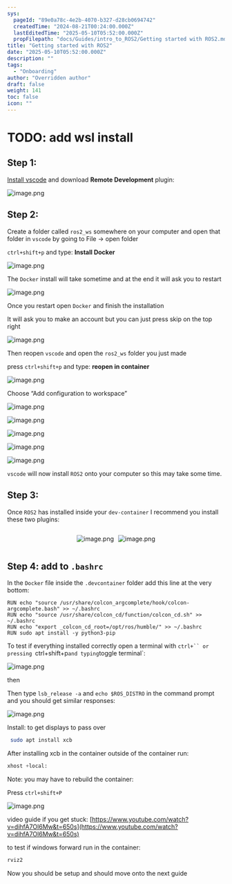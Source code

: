 ```yaml
---
sys:
  pageId: "89e0a78c-4e2b-4070-b327-d28cb0694742"
  createdTime: "2024-08-21T00:24:00.000Z"
  lastEditedTime: "2025-05-10T05:52:00.000Z"
  propFilepath: "docs/Guides/intro_to_ROS2/Getting started with ROS2.md"
title: "Getting started with ROS2"
date: "2025-05-10T05:52:00.000Z"
description: ""
tags:
  - "Onboarding"
author: "Overridden author"
draft: false
weight: 141
toc: false
icon: ""
---
```


# TODO: add wsl install

## Step 1:

[Install vscode](https://code.visualstudio.com/download) and download **Remote Development** plugin:

![image.png](https://prod-files-secure.s3.us-west-2.amazonaws.com/d518164a-d88e-44d1-a4ee-3adb3bd8bce0/efb52993-1881-4a40-b95e-6f020334f022/image.png?X-Amz-Algorithm=AWS4-HMAC-SHA256&X-Amz-Content-Sha256=UNSIGNED-PAYLOAD&X-Amz-Credential=ASIAZI2LB466TK666WCJ%2F20250705%2Fus-west-2%2Fs3%2Faws4_request&X-Amz-Date=20250705T081114Z&X-Amz-Expires=3600&X-Amz-Security-Token=IQoJb3JpZ2luX2VjEDgaCXVzLXdlc3QtMiJHMEUCIEvvDG2r7FW1POh8nK%2BgLDQ6YzNHqopqlA%2Br19gTUUSCAiEAi%2B6sE93unVJuTzEvz%2Buxc0An7eigBoAnssImQG6liqMq%2FwMIQBAAGgw2Mzc0MjMxODM4MDUiDOSnBcTezNzq0tbC4yrcA3EKdkPVHSM6V2kibQ5xrD6%2BdcUwbSAEIJlt8FbDw88IOzd2UYqT3EMjFKnl62EOs2F9uoYd28Lpp4dMSIm6SHSDsqlP8AFdriNTW8gxkWkiWuu6yvp4te74wbCToYVI7vBHM1erpRfXnP3hp4WZUdy6PC3Um4QocnLmj4XZSgfRqNCNki3Pp%2F2GAoxS5Tnybl1YvoHCJFxL%2Fd7Nc6unNe%2BHtWhULkKk%2FaGj1oK2rFneW8VDJJiZGdSSCy8AZ4B2CCXP%2Blf6AYj6%2FqT3ZuKn2%2By6Tj4bJ8vdhLmH1sMH7%2BLw%2FpVxM%2BsUK3wlZ%2BR9EMhZtLTW9Go8c4wlQ0Wh5WlrgkWmRAtrpOyLzbRy61YsFXgvWtA7yuMVuFOu6mwyBC0Es0GNXcTN9OxjeQGq4KvMCELh76caix4qLeSOwNKPqgy%2F41rbFwGQ4kIbROHEf8OzgOtusbCF0Ye6rW9u8l0ae3flp5WITJUVjtDLkm4gidgRx7LTPk4udXodn0GISiwrpTwa31h%2FIpPxRE8kKYTms6e%2FXmRp09EspY0dSsgSjHgzy1u98OLMPFa%2Fjg%2BQA0jV29GX%2BGFqnRYU%2B8k1R%2FHNHv8OPq%2FB5et4YZQM8y8ZIq7kjSDkc3hrbZTjXruXMIqko8MGOqUBdhRUKuZ2NhYyk6DCs69Z8jEXnS9bpQ%2BkYno1C0n4xLWRAMORFOrHjYO2S3SBbMMRbAVDTIxfrQCbfD%2F8cLq9l347aofXLxC%2BU5bZYHudTdqzA44Ds9RWYJhdt9Xa5woHvd2FigzF1VpdteCrLR1P47tc2Dx%2FmEQzHjRLnvbzmBIn7A%2FOX2ZDcmfjcoDBtmgE3msd5UzwkUYYkMlAdd7EGVP9bU5Z&X-Amz-Signature=2c44779b32906fdee8b1d81fbe09ecbd82e38dd5aacf253b30d377aa19c85933&X-Amz-SignedHeaders=host&x-amz-checksum-mode=ENABLED&x-id=GetObject)

## Step 2:

Create a folder called `ros2_ws` somewhere on your computer and open that folder in `vscode` by going to File → open folder 

`ctrl+shift+p` and type: **Install Docker**

![image.png](https://prod-files-secure.s3.us-west-2.amazonaws.com/d518164a-d88e-44d1-a4ee-3adb3bd8bce0/2269dc0e-1cd5-47ff-bceb-c04ad9b2eab0/image.png?X-Amz-Algorithm=AWS4-HMAC-SHA256&X-Amz-Content-Sha256=UNSIGNED-PAYLOAD&X-Amz-Credential=ASIAZI2LB466TK666WCJ%2F20250705%2Fus-west-2%2Fs3%2Faws4_request&X-Amz-Date=20250705T081114Z&X-Amz-Expires=3600&X-Amz-Security-Token=IQoJb3JpZ2luX2VjEDgaCXVzLXdlc3QtMiJHMEUCIEvvDG2r7FW1POh8nK%2BgLDQ6YzNHqopqlA%2Br19gTUUSCAiEAi%2B6sE93unVJuTzEvz%2Buxc0An7eigBoAnssImQG6liqMq%2FwMIQBAAGgw2Mzc0MjMxODM4MDUiDOSnBcTezNzq0tbC4yrcA3EKdkPVHSM6V2kibQ5xrD6%2BdcUwbSAEIJlt8FbDw88IOzd2UYqT3EMjFKnl62EOs2F9uoYd28Lpp4dMSIm6SHSDsqlP8AFdriNTW8gxkWkiWuu6yvp4te74wbCToYVI7vBHM1erpRfXnP3hp4WZUdy6PC3Um4QocnLmj4XZSgfRqNCNki3Pp%2F2GAoxS5Tnybl1YvoHCJFxL%2Fd7Nc6unNe%2BHtWhULkKk%2FaGj1oK2rFneW8VDJJiZGdSSCy8AZ4B2CCXP%2Blf6AYj6%2FqT3ZuKn2%2By6Tj4bJ8vdhLmH1sMH7%2BLw%2FpVxM%2BsUK3wlZ%2BR9EMhZtLTW9Go8c4wlQ0Wh5WlrgkWmRAtrpOyLzbRy61YsFXgvWtA7yuMVuFOu6mwyBC0Es0GNXcTN9OxjeQGq4KvMCELh76caix4qLeSOwNKPqgy%2F41rbFwGQ4kIbROHEf8OzgOtusbCF0Ye6rW9u8l0ae3flp5WITJUVjtDLkm4gidgRx7LTPk4udXodn0GISiwrpTwa31h%2FIpPxRE8kKYTms6e%2FXmRp09EspY0dSsgSjHgzy1u98OLMPFa%2Fjg%2BQA0jV29GX%2BGFqnRYU%2B8k1R%2FHNHv8OPq%2FB5et4YZQM8y8ZIq7kjSDkc3hrbZTjXruXMIqko8MGOqUBdhRUKuZ2NhYyk6DCs69Z8jEXnS9bpQ%2BkYno1C0n4xLWRAMORFOrHjYO2S3SBbMMRbAVDTIxfrQCbfD%2F8cLq9l347aofXLxC%2BU5bZYHudTdqzA44Ds9RWYJhdt9Xa5woHvd2FigzF1VpdteCrLR1P47tc2Dx%2FmEQzHjRLnvbzmBIn7A%2FOX2ZDcmfjcoDBtmgE3msd5UzwkUYYkMlAdd7EGVP9bU5Z&X-Amz-Signature=60548679f425ed1cf060aebb702f3fc841d78becba40aaa9203fea606685651f&X-Amz-SignedHeaders=host&x-amz-checksum-mode=ENABLED&x-id=GetObject)

The `Docker` install will take sometime and at the end it will ask you to restart

![image.png](https://prod-files-secure.s3.us-west-2.amazonaws.com/d518164a-d88e-44d1-a4ee-3adb3bd8bce0/ed233f78-be33-4b1f-b89c-9c346c0e961e/image.png?X-Amz-Algorithm=AWS4-HMAC-SHA256&X-Amz-Content-Sha256=UNSIGNED-PAYLOAD&X-Amz-Credential=ASIAZI2LB466TK666WCJ%2F20250705%2Fus-west-2%2Fs3%2Faws4_request&X-Amz-Date=20250705T081114Z&X-Amz-Expires=3600&X-Amz-Security-Token=IQoJb3JpZ2luX2VjEDgaCXVzLXdlc3QtMiJHMEUCIEvvDG2r7FW1POh8nK%2BgLDQ6YzNHqopqlA%2Br19gTUUSCAiEAi%2B6sE93unVJuTzEvz%2Buxc0An7eigBoAnssImQG6liqMq%2FwMIQBAAGgw2Mzc0MjMxODM4MDUiDOSnBcTezNzq0tbC4yrcA3EKdkPVHSM6V2kibQ5xrD6%2BdcUwbSAEIJlt8FbDw88IOzd2UYqT3EMjFKnl62EOs2F9uoYd28Lpp4dMSIm6SHSDsqlP8AFdriNTW8gxkWkiWuu6yvp4te74wbCToYVI7vBHM1erpRfXnP3hp4WZUdy6PC3Um4QocnLmj4XZSgfRqNCNki3Pp%2F2GAoxS5Tnybl1YvoHCJFxL%2Fd7Nc6unNe%2BHtWhULkKk%2FaGj1oK2rFneW8VDJJiZGdSSCy8AZ4B2CCXP%2Blf6AYj6%2FqT3ZuKn2%2By6Tj4bJ8vdhLmH1sMH7%2BLw%2FpVxM%2BsUK3wlZ%2BR9EMhZtLTW9Go8c4wlQ0Wh5WlrgkWmRAtrpOyLzbRy61YsFXgvWtA7yuMVuFOu6mwyBC0Es0GNXcTN9OxjeQGq4KvMCELh76caix4qLeSOwNKPqgy%2F41rbFwGQ4kIbROHEf8OzgOtusbCF0Ye6rW9u8l0ae3flp5WITJUVjtDLkm4gidgRx7LTPk4udXodn0GISiwrpTwa31h%2FIpPxRE8kKYTms6e%2FXmRp09EspY0dSsgSjHgzy1u98OLMPFa%2Fjg%2BQA0jV29GX%2BGFqnRYU%2B8k1R%2FHNHv8OPq%2FB5et4YZQM8y8ZIq7kjSDkc3hrbZTjXruXMIqko8MGOqUBdhRUKuZ2NhYyk6DCs69Z8jEXnS9bpQ%2BkYno1C0n4xLWRAMORFOrHjYO2S3SBbMMRbAVDTIxfrQCbfD%2F8cLq9l347aofXLxC%2BU5bZYHudTdqzA44Ds9RWYJhdt9Xa5woHvd2FigzF1VpdteCrLR1P47tc2Dx%2FmEQzHjRLnvbzmBIn7A%2FOX2ZDcmfjcoDBtmgE3msd5UzwkUYYkMlAdd7EGVP9bU5Z&X-Amz-Signature=3352df474fcd40b6338f5ed9f434f89beed00dc54613f20612d0b948022a6ae1&X-Amz-SignedHeaders=host&x-amz-checksum-mode=ENABLED&x-id=GetObject)

Once you restart open `Docker` and finish the installation

It will ask you to make an account but you can just press skip on the top right

![image.png](https://prod-files-secure.s3.us-west-2.amazonaws.com/d518164a-d88e-44d1-a4ee-3adb3bd8bce0/21010ad9-1659-4fd9-9f59-9932a09b2a3d/image.png?X-Amz-Algorithm=AWS4-HMAC-SHA256&X-Amz-Content-Sha256=UNSIGNED-PAYLOAD&X-Amz-Credential=ASIAZI2LB466TK666WCJ%2F20250705%2Fus-west-2%2Fs3%2Faws4_request&X-Amz-Date=20250705T081114Z&X-Amz-Expires=3600&X-Amz-Security-Token=IQoJb3JpZ2luX2VjEDgaCXVzLXdlc3QtMiJHMEUCIEvvDG2r7FW1POh8nK%2BgLDQ6YzNHqopqlA%2Br19gTUUSCAiEAi%2B6sE93unVJuTzEvz%2Buxc0An7eigBoAnssImQG6liqMq%2FwMIQBAAGgw2Mzc0MjMxODM4MDUiDOSnBcTezNzq0tbC4yrcA3EKdkPVHSM6V2kibQ5xrD6%2BdcUwbSAEIJlt8FbDw88IOzd2UYqT3EMjFKnl62EOs2F9uoYd28Lpp4dMSIm6SHSDsqlP8AFdriNTW8gxkWkiWuu6yvp4te74wbCToYVI7vBHM1erpRfXnP3hp4WZUdy6PC3Um4QocnLmj4XZSgfRqNCNki3Pp%2F2GAoxS5Tnybl1YvoHCJFxL%2Fd7Nc6unNe%2BHtWhULkKk%2FaGj1oK2rFneW8VDJJiZGdSSCy8AZ4B2CCXP%2Blf6AYj6%2FqT3ZuKn2%2By6Tj4bJ8vdhLmH1sMH7%2BLw%2FpVxM%2BsUK3wlZ%2BR9EMhZtLTW9Go8c4wlQ0Wh5WlrgkWmRAtrpOyLzbRy61YsFXgvWtA7yuMVuFOu6mwyBC0Es0GNXcTN9OxjeQGq4KvMCELh76caix4qLeSOwNKPqgy%2F41rbFwGQ4kIbROHEf8OzgOtusbCF0Ye6rW9u8l0ae3flp5WITJUVjtDLkm4gidgRx7LTPk4udXodn0GISiwrpTwa31h%2FIpPxRE8kKYTms6e%2FXmRp09EspY0dSsgSjHgzy1u98OLMPFa%2Fjg%2BQA0jV29GX%2BGFqnRYU%2B8k1R%2FHNHv8OPq%2FB5et4YZQM8y8ZIq7kjSDkc3hrbZTjXruXMIqko8MGOqUBdhRUKuZ2NhYyk6DCs69Z8jEXnS9bpQ%2BkYno1C0n4xLWRAMORFOrHjYO2S3SBbMMRbAVDTIxfrQCbfD%2F8cLq9l347aofXLxC%2BU5bZYHudTdqzA44Ds9RWYJhdt9Xa5woHvd2FigzF1VpdteCrLR1P47tc2Dx%2FmEQzHjRLnvbzmBIn7A%2FOX2ZDcmfjcoDBtmgE3msd5UzwkUYYkMlAdd7EGVP9bU5Z&X-Amz-Signature=7b41de0ff3c5c23d7bebdb7c641342206939d768ea4ba96336db7eb3594268fb&X-Amz-SignedHeaders=host&x-amz-checksum-mode=ENABLED&x-id=GetObject)

Then reopen `vscode` and open the `ros2_ws` folder you just made

press `ctrl+shift+p` and type: **reopen in container**

![image.png](https://prod-files-secure.s3.us-west-2.amazonaws.com/d518164a-d88e-44d1-a4ee-3adb3bd8bce0/4e93b8c2-41ad-488c-8095-c74205196118/image.png?X-Amz-Algorithm=AWS4-HMAC-SHA256&X-Amz-Content-Sha256=UNSIGNED-PAYLOAD&X-Amz-Credential=ASIAZI2LB466TK666WCJ%2F20250705%2Fus-west-2%2Fs3%2Faws4_request&X-Amz-Date=20250705T081114Z&X-Amz-Expires=3600&X-Amz-Security-Token=IQoJb3JpZ2luX2VjEDgaCXVzLXdlc3QtMiJHMEUCIEvvDG2r7FW1POh8nK%2BgLDQ6YzNHqopqlA%2Br19gTUUSCAiEAi%2B6sE93unVJuTzEvz%2Buxc0An7eigBoAnssImQG6liqMq%2FwMIQBAAGgw2Mzc0MjMxODM4MDUiDOSnBcTezNzq0tbC4yrcA3EKdkPVHSM6V2kibQ5xrD6%2BdcUwbSAEIJlt8FbDw88IOzd2UYqT3EMjFKnl62EOs2F9uoYd28Lpp4dMSIm6SHSDsqlP8AFdriNTW8gxkWkiWuu6yvp4te74wbCToYVI7vBHM1erpRfXnP3hp4WZUdy6PC3Um4QocnLmj4XZSgfRqNCNki3Pp%2F2GAoxS5Tnybl1YvoHCJFxL%2Fd7Nc6unNe%2BHtWhULkKk%2FaGj1oK2rFneW8VDJJiZGdSSCy8AZ4B2CCXP%2Blf6AYj6%2FqT3ZuKn2%2By6Tj4bJ8vdhLmH1sMH7%2BLw%2FpVxM%2BsUK3wlZ%2BR9EMhZtLTW9Go8c4wlQ0Wh5WlrgkWmRAtrpOyLzbRy61YsFXgvWtA7yuMVuFOu6mwyBC0Es0GNXcTN9OxjeQGq4KvMCELh76caix4qLeSOwNKPqgy%2F41rbFwGQ4kIbROHEf8OzgOtusbCF0Ye6rW9u8l0ae3flp5WITJUVjtDLkm4gidgRx7LTPk4udXodn0GISiwrpTwa31h%2FIpPxRE8kKYTms6e%2FXmRp09EspY0dSsgSjHgzy1u98OLMPFa%2Fjg%2BQA0jV29GX%2BGFqnRYU%2B8k1R%2FHNHv8OPq%2FB5et4YZQM8y8ZIq7kjSDkc3hrbZTjXruXMIqko8MGOqUBdhRUKuZ2NhYyk6DCs69Z8jEXnS9bpQ%2BkYno1C0n4xLWRAMORFOrHjYO2S3SBbMMRbAVDTIxfrQCbfD%2F8cLq9l347aofXLxC%2BU5bZYHudTdqzA44Ds9RWYJhdt9Xa5woHvd2FigzF1VpdteCrLR1P47tc2Dx%2FmEQzHjRLnvbzmBIn7A%2FOX2ZDcmfjcoDBtmgE3msd5UzwkUYYkMlAdd7EGVP9bU5Z&X-Amz-Signature=6ee50bf8a77f5d77e6662c81345f8965c044baddbcfbad39e853beafd61bc153&X-Amz-SignedHeaders=host&x-amz-checksum-mode=ENABLED&x-id=GetObject)

Choose “Add configuration to workspace”

![image.png](https://prod-files-secure.s3.us-west-2.amazonaws.com/d518164a-d88e-44d1-a4ee-3adb3bd8bce0/9560b282-5060-4989-ba37-97e7b2c22476/image.png?X-Amz-Algorithm=AWS4-HMAC-SHA256&X-Amz-Content-Sha256=UNSIGNED-PAYLOAD&X-Amz-Credential=ASIAZI2LB466TK666WCJ%2F20250705%2Fus-west-2%2Fs3%2Faws4_request&X-Amz-Date=20250705T081114Z&X-Amz-Expires=3600&X-Amz-Security-Token=IQoJb3JpZ2luX2VjEDgaCXVzLXdlc3QtMiJHMEUCIEvvDG2r7FW1POh8nK%2BgLDQ6YzNHqopqlA%2Br19gTUUSCAiEAi%2B6sE93unVJuTzEvz%2Buxc0An7eigBoAnssImQG6liqMq%2FwMIQBAAGgw2Mzc0MjMxODM4MDUiDOSnBcTezNzq0tbC4yrcA3EKdkPVHSM6V2kibQ5xrD6%2BdcUwbSAEIJlt8FbDw88IOzd2UYqT3EMjFKnl62EOs2F9uoYd28Lpp4dMSIm6SHSDsqlP8AFdriNTW8gxkWkiWuu6yvp4te74wbCToYVI7vBHM1erpRfXnP3hp4WZUdy6PC3Um4QocnLmj4XZSgfRqNCNki3Pp%2F2GAoxS5Tnybl1YvoHCJFxL%2Fd7Nc6unNe%2BHtWhULkKk%2FaGj1oK2rFneW8VDJJiZGdSSCy8AZ4B2CCXP%2Blf6AYj6%2FqT3ZuKn2%2By6Tj4bJ8vdhLmH1sMH7%2BLw%2FpVxM%2BsUK3wlZ%2BR9EMhZtLTW9Go8c4wlQ0Wh5WlrgkWmRAtrpOyLzbRy61YsFXgvWtA7yuMVuFOu6mwyBC0Es0GNXcTN9OxjeQGq4KvMCELh76caix4qLeSOwNKPqgy%2F41rbFwGQ4kIbROHEf8OzgOtusbCF0Ye6rW9u8l0ae3flp5WITJUVjtDLkm4gidgRx7LTPk4udXodn0GISiwrpTwa31h%2FIpPxRE8kKYTms6e%2FXmRp09EspY0dSsgSjHgzy1u98OLMPFa%2Fjg%2BQA0jV29GX%2BGFqnRYU%2B8k1R%2FHNHv8OPq%2FB5et4YZQM8y8ZIq7kjSDkc3hrbZTjXruXMIqko8MGOqUBdhRUKuZ2NhYyk6DCs69Z8jEXnS9bpQ%2BkYno1C0n4xLWRAMORFOrHjYO2S3SBbMMRbAVDTIxfrQCbfD%2F8cLq9l347aofXLxC%2BU5bZYHudTdqzA44Ds9RWYJhdt9Xa5woHvd2FigzF1VpdteCrLR1P47tc2Dx%2FmEQzHjRLnvbzmBIn7A%2FOX2ZDcmfjcoDBtmgE3msd5UzwkUYYkMlAdd7EGVP9bU5Z&X-Amz-Signature=cdf56169abb801252024210e718774a8d8b5566381aa4b48945d605506630d6d&X-Amz-SignedHeaders=host&x-amz-checksum-mode=ENABLED&x-id=GetObject)

![image.png](https://prod-files-secure.s3.us-west-2.amazonaws.com/d518164a-d88e-44d1-a4ee-3adb3bd8bce0/2ee63f81-886b-48e8-a553-dc6e5eac99e4/image.png?X-Amz-Algorithm=AWS4-HMAC-SHA256&X-Amz-Content-Sha256=UNSIGNED-PAYLOAD&X-Amz-Credential=ASIAZI2LB466TK666WCJ%2F20250705%2Fus-west-2%2Fs3%2Faws4_request&X-Amz-Date=20250705T081114Z&X-Amz-Expires=3600&X-Amz-Security-Token=IQoJb3JpZ2luX2VjEDgaCXVzLXdlc3QtMiJHMEUCIEvvDG2r7FW1POh8nK%2BgLDQ6YzNHqopqlA%2Br19gTUUSCAiEAi%2B6sE93unVJuTzEvz%2Buxc0An7eigBoAnssImQG6liqMq%2FwMIQBAAGgw2Mzc0MjMxODM4MDUiDOSnBcTezNzq0tbC4yrcA3EKdkPVHSM6V2kibQ5xrD6%2BdcUwbSAEIJlt8FbDw88IOzd2UYqT3EMjFKnl62EOs2F9uoYd28Lpp4dMSIm6SHSDsqlP8AFdriNTW8gxkWkiWuu6yvp4te74wbCToYVI7vBHM1erpRfXnP3hp4WZUdy6PC3Um4QocnLmj4XZSgfRqNCNki3Pp%2F2GAoxS5Tnybl1YvoHCJFxL%2Fd7Nc6unNe%2BHtWhULkKk%2FaGj1oK2rFneW8VDJJiZGdSSCy8AZ4B2CCXP%2Blf6AYj6%2FqT3ZuKn2%2By6Tj4bJ8vdhLmH1sMH7%2BLw%2FpVxM%2BsUK3wlZ%2BR9EMhZtLTW9Go8c4wlQ0Wh5WlrgkWmRAtrpOyLzbRy61YsFXgvWtA7yuMVuFOu6mwyBC0Es0GNXcTN9OxjeQGq4KvMCELh76caix4qLeSOwNKPqgy%2F41rbFwGQ4kIbROHEf8OzgOtusbCF0Ye6rW9u8l0ae3flp5WITJUVjtDLkm4gidgRx7LTPk4udXodn0GISiwrpTwa31h%2FIpPxRE8kKYTms6e%2FXmRp09EspY0dSsgSjHgzy1u98OLMPFa%2Fjg%2BQA0jV29GX%2BGFqnRYU%2B8k1R%2FHNHv8OPq%2FB5et4YZQM8y8ZIq7kjSDkc3hrbZTjXruXMIqko8MGOqUBdhRUKuZ2NhYyk6DCs69Z8jEXnS9bpQ%2BkYno1C0n4xLWRAMORFOrHjYO2S3SBbMMRbAVDTIxfrQCbfD%2F8cLq9l347aofXLxC%2BU5bZYHudTdqzA44Ds9RWYJhdt9Xa5woHvd2FigzF1VpdteCrLR1P47tc2Dx%2FmEQzHjRLnvbzmBIn7A%2FOX2ZDcmfjcoDBtmgE3msd5UzwkUYYkMlAdd7EGVP9bU5Z&X-Amz-Signature=6d5ca7a89559d4af0820009516edf0d9ffc4478789ff1dc785c6d2ee637d64f2&X-Amz-SignedHeaders=host&x-amz-checksum-mode=ENABLED&x-id=GetObject)

![image.png](https://prod-files-secure.s3.us-west-2.amazonaws.com/d518164a-d88e-44d1-a4ee-3adb3bd8bce0/ae1580b2-b048-407e-aed9-b584224a7a04/image.png?X-Amz-Algorithm=AWS4-HMAC-SHA256&X-Amz-Content-Sha256=UNSIGNED-PAYLOAD&X-Amz-Credential=ASIAZI2LB466TK666WCJ%2F20250705%2Fus-west-2%2Fs3%2Faws4_request&X-Amz-Date=20250705T081114Z&X-Amz-Expires=3600&X-Amz-Security-Token=IQoJb3JpZ2luX2VjEDgaCXVzLXdlc3QtMiJHMEUCIEvvDG2r7FW1POh8nK%2BgLDQ6YzNHqopqlA%2Br19gTUUSCAiEAi%2B6sE93unVJuTzEvz%2Buxc0An7eigBoAnssImQG6liqMq%2FwMIQBAAGgw2Mzc0MjMxODM4MDUiDOSnBcTezNzq0tbC4yrcA3EKdkPVHSM6V2kibQ5xrD6%2BdcUwbSAEIJlt8FbDw88IOzd2UYqT3EMjFKnl62EOs2F9uoYd28Lpp4dMSIm6SHSDsqlP8AFdriNTW8gxkWkiWuu6yvp4te74wbCToYVI7vBHM1erpRfXnP3hp4WZUdy6PC3Um4QocnLmj4XZSgfRqNCNki3Pp%2F2GAoxS5Tnybl1YvoHCJFxL%2Fd7Nc6unNe%2BHtWhULkKk%2FaGj1oK2rFneW8VDJJiZGdSSCy8AZ4B2CCXP%2Blf6AYj6%2FqT3ZuKn2%2By6Tj4bJ8vdhLmH1sMH7%2BLw%2FpVxM%2BsUK3wlZ%2BR9EMhZtLTW9Go8c4wlQ0Wh5WlrgkWmRAtrpOyLzbRy61YsFXgvWtA7yuMVuFOu6mwyBC0Es0GNXcTN9OxjeQGq4KvMCELh76caix4qLeSOwNKPqgy%2F41rbFwGQ4kIbROHEf8OzgOtusbCF0Ye6rW9u8l0ae3flp5WITJUVjtDLkm4gidgRx7LTPk4udXodn0GISiwrpTwa31h%2FIpPxRE8kKYTms6e%2FXmRp09EspY0dSsgSjHgzy1u98OLMPFa%2Fjg%2BQA0jV29GX%2BGFqnRYU%2B8k1R%2FHNHv8OPq%2FB5et4YZQM8y8ZIq7kjSDkc3hrbZTjXruXMIqko8MGOqUBdhRUKuZ2NhYyk6DCs69Z8jEXnS9bpQ%2BkYno1C0n4xLWRAMORFOrHjYO2S3SBbMMRbAVDTIxfrQCbfD%2F8cLq9l347aofXLxC%2BU5bZYHudTdqzA44Ds9RWYJhdt9Xa5woHvd2FigzF1VpdteCrLR1P47tc2Dx%2FmEQzHjRLnvbzmBIn7A%2FOX2ZDcmfjcoDBtmgE3msd5UzwkUYYkMlAdd7EGVP9bU5Z&X-Amz-Signature=269662307854a637df5186d759b92b4548b7db26ac8d5c444fc1755f8e53af7f&X-Amz-SignedHeaders=host&x-amz-checksum-mode=ENABLED&x-id=GetObject)

![image.png](https://prod-files-secure.s3.us-west-2.amazonaws.com/d518164a-d88e-44d1-a4ee-3adb3bd8bce0/53255b28-f75e-430f-b9e3-c0ac8577e42b/image.png?X-Amz-Algorithm=AWS4-HMAC-SHA256&X-Amz-Content-Sha256=UNSIGNED-PAYLOAD&X-Amz-Credential=ASIAZI2LB466TK666WCJ%2F20250705%2Fus-west-2%2Fs3%2Faws4_request&X-Amz-Date=20250705T081114Z&X-Amz-Expires=3600&X-Amz-Security-Token=IQoJb3JpZ2luX2VjEDgaCXVzLXdlc3QtMiJHMEUCIEvvDG2r7FW1POh8nK%2BgLDQ6YzNHqopqlA%2Br19gTUUSCAiEAi%2B6sE93unVJuTzEvz%2Buxc0An7eigBoAnssImQG6liqMq%2FwMIQBAAGgw2Mzc0MjMxODM4MDUiDOSnBcTezNzq0tbC4yrcA3EKdkPVHSM6V2kibQ5xrD6%2BdcUwbSAEIJlt8FbDw88IOzd2UYqT3EMjFKnl62EOs2F9uoYd28Lpp4dMSIm6SHSDsqlP8AFdriNTW8gxkWkiWuu6yvp4te74wbCToYVI7vBHM1erpRfXnP3hp4WZUdy6PC3Um4QocnLmj4XZSgfRqNCNki3Pp%2F2GAoxS5Tnybl1YvoHCJFxL%2Fd7Nc6unNe%2BHtWhULkKk%2FaGj1oK2rFneW8VDJJiZGdSSCy8AZ4B2CCXP%2Blf6AYj6%2FqT3ZuKn2%2By6Tj4bJ8vdhLmH1sMH7%2BLw%2FpVxM%2BsUK3wlZ%2BR9EMhZtLTW9Go8c4wlQ0Wh5WlrgkWmRAtrpOyLzbRy61YsFXgvWtA7yuMVuFOu6mwyBC0Es0GNXcTN9OxjeQGq4KvMCELh76caix4qLeSOwNKPqgy%2F41rbFwGQ4kIbROHEf8OzgOtusbCF0Ye6rW9u8l0ae3flp5WITJUVjtDLkm4gidgRx7LTPk4udXodn0GISiwrpTwa31h%2FIpPxRE8kKYTms6e%2FXmRp09EspY0dSsgSjHgzy1u98OLMPFa%2Fjg%2BQA0jV29GX%2BGFqnRYU%2B8k1R%2FHNHv8OPq%2FB5et4YZQM8y8ZIq7kjSDkc3hrbZTjXruXMIqko8MGOqUBdhRUKuZ2NhYyk6DCs69Z8jEXnS9bpQ%2BkYno1C0n4xLWRAMORFOrHjYO2S3SBbMMRbAVDTIxfrQCbfD%2F8cLq9l347aofXLxC%2BU5bZYHudTdqzA44Ds9RWYJhdt9Xa5woHvd2FigzF1VpdteCrLR1P47tc2Dx%2FmEQzHjRLnvbzmBIn7A%2FOX2ZDcmfjcoDBtmgE3msd5UzwkUYYkMlAdd7EGVP9bU5Z&X-Amz-Signature=358075999cceae4a6c3ca715718e4c16703ce4d0786d8b7a540eddc5fc96e2b8&X-Amz-SignedHeaders=host&x-amz-checksum-mode=ENABLED&x-id=GetObject)

![image.png](https://prod-files-secure.s3.us-west-2.amazonaws.com/d518164a-d88e-44d1-a4ee-3adb3bd8bce0/7c562767-5af9-4ffb-97d1-327bcdf4ee00/image.png?X-Amz-Algorithm=AWS4-HMAC-SHA256&X-Amz-Content-Sha256=UNSIGNED-PAYLOAD&X-Amz-Credential=ASIAZI2LB466TK666WCJ%2F20250705%2Fus-west-2%2Fs3%2Faws4_request&X-Amz-Date=20250705T081114Z&X-Amz-Expires=3600&X-Amz-Security-Token=IQoJb3JpZ2luX2VjEDgaCXVzLXdlc3QtMiJHMEUCIEvvDG2r7FW1POh8nK%2BgLDQ6YzNHqopqlA%2Br19gTUUSCAiEAi%2B6sE93unVJuTzEvz%2Buxc0An7eigBoAnssImQG6liqMq%2FwMIQBAAGgw2Mzc0MjMxODM4MDUiDOSnBcTezNzq0tbC4yrcA3EKdkPVHSM6V2kibQ5xrD6%2BdcUwbSAEIJlt8FbDw88IOzd2UYqT3EMjFKnl62EOs2F9uoYd28Lpp4dMSIm6SHSDsqlP8AFdriNTW8gxkWkiWuu6yvp4te74wbCToYVI7vBHM1erpRfXnP3hp4WZUdy6PC3Um4QocnLmj4XZSgfRqNCNki3Pp%2F2GAoxS5Tnybl1YvoHCJFxL%2Fd7Nc6unNe%2BHtWhULkKk%2FaGj1oK2rFneW8VDJJiZGdSSCy8AZ4B2CCXP%2Blf6AYj6%2FqT3ZuKn2%2By6Tj4bJ8vdhLmH1sMH7%2BLw%2FpVxM%2BsUK3wlZ%2BR9EMhZtLTW9Go8c4wlQ0Wh5WlrgkWmRAtrpOyLzbRy61YsFXgvWtA7yuMVuFOu6mwyBC0Es0GNXcTN9OxjeQGq4KvMCELh76caix4qLeSOwNKPqgy%2F41rbFwGQ4kIbROHEf8OzgOtusbCF0Ye6rW9u8l0ae3flp5WITJUVjtDLkm4gidgRx7LTPk4udXodn0GISiwrpTwa31h%2FIpPxRE8kKYTms6e%2FXmRp09EspY0dSsgSjHgzy1u98OLMPFa%2Fjg%2BQA0jV29GX%2BGFqnRYU%2B8k1R%2FHNHv8OPq%2FB5et4YZQM8y8ZIq7kjSDkc3hrbZTjXruXMIqko8MGOqUBdhRUKuZ2NhYyk6DCs69Z8jEXnS9bpQ%2BkYno1C0n4xLWRAMORFOrHjYO2S3SBbMMRbAVDTIxfrQCbfD%2F8cLq9l347aofXLxC%2BU5bZYHudTdqzA44Ds9RWYJhdt9Xa5woHvd2FigzF1VpdteCrLR1P47tc2Dx%2FmEQzHjRLnvbzmBIn7A%2FOX2ZDcmfjcoDBtmgE3msd5UzwkUYYkMlAdd7EGVP9bU5Z&X-Amz-Signature=d4d937c221caa516864ed47c13c1da8caa03de2e4b1bfa4f6b14e81d5a95cf91&X-Amz-SignedHeaders=host&x-amz-checksum-mode=ENABLED&x-id=GetObject)

`vscode` will now install `ROS2` onto your computer so this may take some time.

## Step 3:

Once `ROS2` has installed inside your `dev-container` I recommend you install these two plugins:

<div style="display: flex;flex-direction: row; column-gap:10px; max-width: 630px;justify-content: center;">
<div>

![image.png](https://prod-files-secure.s3.us-west-2.amazonaws.com/d518164a-d88e-44d1-a4ee-3adb3bd8bce0/3fc3d550-5a54-4ba1-ba6b-faa01cdb7369/image.png?X-Amz-Algorithm=AWS4-HMAC-SHA256&X-Amz-Content-Sha256=UNSIGNED-PAYLOAD&X-Amz-Credential=ASIAZI2LB4664B7D2KIN%2F20250705%2Fus-west-2%2Fs3%2Faws4_request&X-Amz-Date=20250705T081123Z&X-Amz-Expires=3600&X-Amz-Security-Token=IQoJb3JpZ2luX2VjEDgaCXVzLXdlc3QtMiJHMEUCIQCgd8ddRW1zeFrEvXhMFT79%2ByWXhREjzstQFuxPQqjnlwIgDEDZyeDUQjeZ1JGDqst5bhM8Aduw99aYut%2Fd3QZHvlQq%2FwMIQBAAGgw2Mzc0MjMxODM4MDUiDBgC%2F3guisg2OxxLFSrcAzFSM5CVZ5iP%2BBHTFFxBKK9t6KdnHMZTQ8IEjMIAhQyxFLL%2F1TMF%2BxTdlwu0%2BU4c3rV2kBy%2BNGk79XA%2FWp3wfjRR5bzwRbwXvHmFf620zjmQGZZLKk4inoWX03lgF0wtMjNcq9u%2FJh4jPFBfNR9iwgalPjnijH63Hh6zVbN3qfwlITcak%2B11De%2B%2Bg5nvTqrc5ewN3m48cYOIlhSPAqcg59WihrWQFR3eeOLZ4PiUL3B05ijTCigZ%2F31Dz14tu%2Bm%2Fclh8CaZ%2BGF0xKICPb7jVXBN0j4s6uhQLMxEXywsF7VE2mpGHl9NPwjr3Omk11G019UpNR%2Fki0mL9Bk2Y75FOSLF7%2Ff2f62wdt4WSTEzmamzgw%2BwQnf42CJSdL6AaDt%2FZrG6doaobZ2pr90t8q3Xx%2Bb6MM4rkqS9ZuryfHh6Cs4yZcLpqQcpDaPl98srfNIfaOYPcpXNO0o%2BWztw5x6SA3q6y1qGszenvhPGoV1x1b2hl8gm69KkS5zo8M9TW8lioK8hsZWrjCmWeOxeQUKApZqMNgs5oJuRggk6NZyEmHcpeJJWDZPeaOcei0zqA%2F%2F7wWlLqVtSmJYtkC0zSdoB6SiqngcSEtZz78jSPI4GvAc09dzN13745196%2Bh6RBMKimo8MGOqUBdCQ%2B8fua4zL02YurxqwqYz%2BVnMe43HnC9jq0PUUIaLGL%2FH7wZdzjw805u5G7saE%2B3z5jrjxuqJl8GIgy5X8MTk3thJ2vVyJZgsL9MrDa5KifHKbdbq9E7laXcBlr3bpm6STSU2l7uixKyATGUUihHhgdqa09b2%2B0wISrmTSFkOjvsdhN3qJqh7ay0sBDyANPRYZdKL%2FJy6%2Bm6LRGwkhEEkWIdL2y&X-Amz-Signature=46699ac2f156a2f7cd826fb0d2d7c83f2b11be636ad5adbb36063f0a8ff8d41d&X-Amz-SignedHeaders=host&x-amz-checksum-mode=ENABLED&x-id=GetObject)

</div>
<div>

![image.png](https://prod-files-secure.s3.us-west-2.amazonaws.com/d518164a-d88e-44d1-a4ee-3adb3bd8bce0/d994cc66-13c2-4093-a5a3-f84cf4601a82/image.png?X-Amz-Algorithm=AWS4-HMAC-SHA256&X-Amz-Content-Sha256=UNSIGNED-PAYLOAD&X-Amz-Credential=ASIAZI2LB466THCG6THX%2F20250705%2Fus-west-2%2Fs3%2Faws4_request&X-Amz-Date=20250705T081125Z&X-Amz-Expires=3600&X-Amz-Security-Token=IQoJb3JpZ2luX2VjEDgaCXVzLXdlc3QtMiJHMEUCIDHUmm4rZagnuY63sO1YmoX7E9M3E6yGzMT%2BEHu7gUhaAiEAiK040nTlNAQy0X8Y%2BMXfrkYqN9nup99nEEoxdtA%2BaEoq%2FwMIQRAAGgw2Mzc0MjMxODM4MDUiDNc07cKbhY3h9QIq8yrcA6zTAzVIwOFoxD3hSHNYx%2BvzeXMrNcaTovyPRIfMUgsVrIkl%2BBSwcpsZTg0FA2RP6Ouz2%2BF7LkmOUGb2REp3R3I5TiGWUP%2B7NG5NwEEjO6Pobgx%2FcaLfklbwe6qOM6VSsK7PMjC89xyo9TSO46HAbu65L3entXjz%2Bz2ikUpfv6LtDKCNX5dtMAsM0wo7JKpOiQ0YlWBE1jsgUe4NDRgNXDrrAPIJhPN6fiYdugB1hroaZuLMkwjqPCGNvdBKDVFYZnvvU6mxr5wOBr%2BYJQ4HsOMyufN033NXeK7S%2FPV8UHE4J4C4xGfxJuArrX2aAO7QfzbT32kq3ElOXMMHQ5rWFxOzEWfCpxQnFNnnWi66ePK5x6z7TIWzfUj0bgT13TQIdAxShLhc6p%2B%2FBroiUKGj3rLfVH2nX%2BrjIMM5cIuqVlJeJomidvSkUuezAREW%2FekQem0ZqHNvLSQMB9pxuUKPA7ufRqQqQJ8JCJ9gYeO%2FU4mvJfOQSgrFWAI3%2B2jrKN0Kb8VVYBHSQKIjshs37MKRAfK5u6JRiH01Mc1uTG0o547CvfE2XSr7DHX0dfjlRxdq3bRgAufGnIlcpNnRPeKsEGmAtkPleJ1stoFMnA%2BOT%2FwJDzDah7j%2FmqLd6BLcMOato8MGOqUBGUs4yD7lNq7NZKOg8C1xw79lYGbsD%2F%2B%2BEbo4R5sDelgnB3X3StuL7jUSxOBcO8XTP0TPY4LTK4UC1FNFfZnSzENz77iDZpn8bjhFlb8AKxAbgtcZCYOo%2Ba8d6b4g4qd1zft7oAoGkoj24i5IQvb7ntq54KoFLmZE8srnYZ9QDxmoYoXkWV8nTRrgzBkvQ4T4rtZgLZ5VfMRFWSEJjA5XpkNdLLKR&X-Amz-Signature=4119c2ab48976a710fb98b8eafa502b2a996fdd2c45bdebca8da6480abe815d2&X-Amz-SignedHeaders=host&x-amz-checksum-mode=ENABLED&x-id=GetObject)

</div>
</div>

## Step 4: add to `.bashrc`

In the `Docker` file inside the `.devcontainer` folder add this line at the very bottom: 

```docker
RUN echo "source /usr/share/colcon_argcomplete/hook/colcon-argcomplete.bash" >> ~/.bashrc
RUN echo "source /usr/share/colcon_cd/function/colcon_cd.sh" >> ~/.bashrc
RUN echo "export _colcon_cd_root=/opt/ros/humble/" >> ~/.bashrc
RUN sudo apt install -y python3-pip 
```

To test if everything installed correctly open a terminal with `ctrl+`` or pressing `ctrl+shift+p` and typing `toggle terminal`:

![image.png](https://prod-files-secure.s3.us-west-2.amazonaws.com/d518164a-d88e-44d1-a4ee-3adb3bd8bce0/6a4943d8-b04e-4c02-9a58-775f3384d1a5/image.png?X-Amz-Algorithm=AWS4-HMAC-SHA256&X-Amz-Content-Sha256=UNSIGNED-PAYLOAD&X-Amz-Credential=ASIAZI2LB466TK666WCJ%2F20250705%2Fus-west-2%2Fs3%2Faws4_request&X-Amz-Date=20250705T081114Z&X-Amz-Expires=3600&X-Amz-Security-Token=IQoJb3JpZ2luX2VjEDgaCXVzLXdlc3QtMiJHMEUCIEvvDG2r7FW1POh8nK%2BgLDQ6YzNHqopqlA%2Br19gTUUSCAiEAi%2B6sE93unVJuTzEvz%2Buxc0An7eigBoAnssImQG6liqMq%2FwMIQBAAGgw2Mzc0MjMxODM4MDUiDOSnBcTezNzq0tbC4yrcA3EKdkPVHSM6V2kibQ5xrD6%2BdcUwbSAEIJlt8FbDw88IOzd2UYqT3EMjFKnl62EOs2F9uoYd28Lpp4dMSIm6SHSDsqlP8AFdriNTW8gxkWkiWuu6yvp4te74wbCToYVI7vBHM1erpRfXnP3hp4WZUdy6PC3Um4QocnLmj4XZSgfRqNCNki3Pp%2F2GAoxS5Tnybl1YvoHCJFxL%2Fd7Nc6unNe%2BHtWhULkKk%2FaGj1oK2rFneW8VDJJiZGdSSCy8AZ4B2CCXP%2Blf6AYj6%2FqT3ZuKn2%2By6Tj4bJ8vdhLmH1sMH7%2BLw%2FpVxM%2BsUK3wlZ%2BR9EMhZtLTW9Go8c4wlQ0Wh5WlrgkWmRAtrpOyLzbRy61YsFXgvWtA7yuMVuFOu6mwyBC0Es0GNXcTN9OxjeQGq4KvMCELh76caix4qLeSOwNKPqgy%2F41rbFwGQ4kIbROHEf8OzgOtusbCF0Ye6rW9u8l0ae3flp5WITJUVjtDLkm4gidgRx7LTPk4udXodn0GISiwrpTwa31h%2FIpPxRE8kKYTms6e%2FXmRp09EspY0dSsgSjHgzy1u98OLMPFa%2Fjg%2BQA0jV29GX%2BGFqnRYU%2B8k1R%2FHNHv8OPq%2FB5et4YZQM8y8ZIq7kjSDkc3hrbZTjXruXMIqko8MGOqUBdhRUKuZ2NhYyk6DCs69Z8jEXnS9bpQ%2BkYno1C0n4xLWRAMORFOrHjYO2S3SBbMMRbAVDTIxfrQCbfD%2F8cLq9l347aofXLxC%2BU5bZYHudTdqzA44Ds9RWYJhdt9Xa5woHvd2FigzF1VpdteCrLR1P47tc2Dx%2FmEQzHjRLnvbzmBIn7A%2FOX2ZDcmfjcoDBtmgE3msd5UzwkUYYkMlAdd7EGVP9bU5Z&X-Amz-Signature=ec737f7a9f81f9bb0466feec745a166594784c56ff42f71f5b1f8ecc45b18720&X-Amz-SignedHeaders=host&x-amz-checksum-mode=ENABLED&x-id=GetObject)

then 

Then type `lsb_release -a` and `echo $ROS_DISTRO` in the command prompt and you should get similar responses:

![image.png](https://prod-files-secure.s3.us-west-2.amazonaws.com/d518164a-d88e-44d1-a4ee-3adb3bd8bce0/3e635dec-a805-4e85-8b9e-d000e5b71a4e/image.png?X-Amz-Algorithm=AWS4-HMAC-SHA256&X-Amz-Content-Sha256=UNSIGNED-PAYLOAD&X-Amz-Credential=ASIAZI2LB466TK666WCJ%2F20250705%2Fus-west-2%2Fs3%2Faws4_request&X-Amz-Date=20250705T081114Z&X-Amz-Expires=3600&X-Amz-Security-Token=IQoJb3JpZ2luX2VjEDgaCXVzLXdlc3QtMiJHMEUCIEvvDG2r7FW1POh8nK%2BgLDQ6YzNHqopqlA%2Br19gTUUSCAiEAi%2B6sE93unVJuTzEvz%2Buxc0An7eigBoAnssImQG6liqMq%2FwMIQBAAGgw2Mzc0MjMxODM4MDUiDOSnBcTezNzq0tbC4yrcA3EKdkPVHSM6V2kibQ5xrD6%2BdcUwbSAEIJlt8FbDw88IOzd2UYqT3EMjFKnl62EOs2F9uoYd28Lpp4dMSIm6SHSDsqlP8AFdriNTW8gxkWkiWuu6yvp4te74wbCToYVI7vBHM1erpRfXnP3hp4WZUdy6PC3Um4QocnLmj4XZSgfRqNCNki3Pp%2F2GAoxS5Tnybl1YvoHCJFxL%2Fd7Nc6unNe%2BHtWhULkKk%2FaGj1oK2rFneW8VDJJiZGdSSCy8AZ4B2CCXP%2Blf6AYj6%2FqT3ZuKn2%2By6Tj4bJ8vdhLmH1sMH7%2BLw%2FpVxM%2BsUK3wlZ%2BR9EMhZtLTW9Go8c4wlQ0Wh5WlrgkWmRAtrpOyLzbRy61YsFXgvWtA7yuMVuFOu6mwyBC0Es0GNXcTN9OxjeQGq4KvMCELh76caix4qLeSOwNKPqgy%2F41rbFwGQ4kIbROHEf8OzgOtusbCF0Ye6rW9u8l0ae3flp5WITJUVjtDLkm4gidgRx7LTPk4udXodn0GISiwrpTwa31h%2FIpPxRE8kKYTms6e%2FXmRp09EspY0dSsgSjHgzy1u98OLMPFa%2Fjg%2BQA0jV29GX%2BGFqnRYU%2B8k1R%2FHNHv8OPq%2FB5et4YZQM8y8ZIq7kjSDkc3hrbZTjXruXMIqko8MGOqUBdhRUKuZ2NhYyk6DCs69Z8jEXnS9bpQ%2BkYno1C0n4xLWRAMORFOrHjYO2S3SBbMMRbAVDTIxfrQCbfD%2F8cLq9l347aofXLxC%2BU5bZYHudTdqzA44Ds9RWYJhdt9Xa5woHvd2FigzF1VpdteCrLR1P47tc2Dx%2FmEQzHjRLnvbzmBIn7A%2FOX2ZDcmfjcoDBtmgE3msd5UzwkUYYkMlAdd7EGVP9bU5Z&X-Amz-Signature=5f649f5185553f0665c6888a94abee151dfe18cce53f0aa94c57b00270717bd5&X-Amz-SignedHeaders=host&x-amz-checksum-mode=ENABLED&x-id=GetObject)

Install:  to get displays to pass over

```bash
 sudo apt install xcb
```

After installing xcb in the container outside of the container run:

```python
xhost +local:
```

Note: you may have to rebuild the container:

Press `ctrl+shift+P`

![image.png](https://prod-files-secure.s3.us-west-2.amazonaws.com/d518164a-d88e-44d1-a4ee-3adb3bd8bce0/6c2be660-2618-4c38-9c26-53554f7a0b7b/image.png?X-Amz-Algorithm=AWS4-HMAC-SHA256&X-Amz-Content-Sha256=UNSIGNED-PAYLOAD&X-Amz-Credential=ASIAZI2LB466TK666WCJ%2F20250705%2Fus-west-2%2Fs3%2Faws4_request&X-Amz-Date=20250705T081114Z&X-Amz-Expires=3600&X-Amz-Security-Token=IQoJb3JpZ2luX2VjEDgaCXVzLXdlc3QtMiJHMEUCIEvvDG2r7FW1POh8nK%2BgLDQ6YzNHqopqlA%2Br19gTUUSCAiEAi%2B6sE93unVJuTzEvz%2Buxc0An7eigBoAnssImQG6liqMq%2FwMIQBAAGgw2Mzc0MjMxODM4MDUiDOSnBcTezNzq0tbC4yrcA3EKdkPVHSM6V2kibQ5xrD6%2BdcUwbSAEIJlt8FbDw88IOzd2UYqT3EMjFKnl62EOs2F9uoYd28Lpp4dMSIm6SHSDsqlP8AFdriNTW8gxkWkiWuu6yvp4te74wbCToYVI7vBHM1erpRfXnP3hp4WZUdy6PC3Um4QocnLmj4XZSgfRqNCNki3Pp%2F2GAoxS5Tnybl1YvoHCJFxL%2Fd7Nc6unNe%2BHtWhULkKk%2FaGj1oK2rFneW8VDJJiZGdSSCy8AZ4B2CCXP%2Blf6AYj6%2FqT3ZuKn2%2By6Tj4bJ8vdhLmH1sMH7%2BLw%2FpVxM%2BsUK3wlZ%2BR9EMhZtLTW9Go8c4wlQ0Wh5WlrgkWmRAtrpOyLzbRy61YsFXgvWtA7yuMVuFOu6mwyBC0Es0GNXcTN9OxjeQGq4KvMCELh76caix4qLeSOwNKPqgy%2F41rbFwGQ4kIbROHEf8OzgOtusbCF0Ye6rW9u8l0ae3flp5WITJUVjtDLkm4gidgRx7LTPk4udXodn0GISiwrpTwa31h%2FIpPxRE8kKYTms6e%2FXmRp09EspY0dSsgSjHgzy1u98OLMPFa%2Fjg%2BQA0jV29GX%2BGFqnRYU%2B8k1R%2FHNHv8OPq%2FB5et4YZQM8y8ZIq7kjSDkc3hrbZTjXruXMIqko8MGOqUBdhRUKuZ2NhYyk6DCs69Z8jEXnS9bpQ%2BkYno1C0n4xLWRAMORFOrHjYO2S3SBbMMRbAVDTIxfrQCbfD%2F8cLq9l347aofXLxC%2BU5bZYHudTdqzA44Ds9RWYJhdt9Xa5woHvd2FigzF1VpdteCrLR1P47tc2Dx%2FmEQzHjRLnvbzmBIn7A%2FOX2ZDcmfjcoDBtmgE3msd5UzwkUYYkMlAdd7EGVP9bU5Z&X-Amz-Signature=56d0684cd7fa88f9989d73a72accb32af084c1a3b8532e0a8f13df58dc1b297d&X-Amz-SignedHeaders=host&x-amz-checksum-mode=ENABLED&x-id=GetObject)

video guide if you get stuck: [https://www.youtube.com/watch?v=dihfA7Ol6Mw&t=650s](https://www.youtube.com/watch?v=dihfA7Ol6Mw&t=650s)

to test if windows forward run in the container:

```bash
rviz2
```

Now you should be setup and should move onto the next guide 
